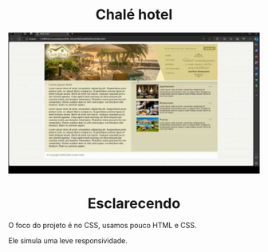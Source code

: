 # <div align="center">Chalé hotel</div>

![](https://github.com/nabucoanalista/portfolio-sites/blob/main/site_chale_hotel/202402110145-_1_.gif)

# <div align="center">Esclarecendo</div>

<p>O foco do projeto é no CSS, usamos pouco HTML e CSS.</p> 
Ele simula uma leve responsividade.</p>
